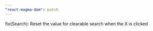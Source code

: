```yaml
---
"react-magma-dom": patch
---
```


fix(Search): Reset the value for clearable search when the X is clicked
